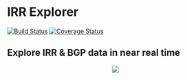 IRR Explorer
============

[![Build Status](https://travis-ci.org/job/irrexplorer.svg?branch=master)](https://travis-ci.org/job/irrexplorer)
[![Coverage Status](https://coveralls.io/repos/job/irrexplorer/badge.svg?branch=master)](https://coveralls.io/r/job/irrexplorer?branch=master)

Explore IRR & BGP data in near real time
----------------------------------------

<p align="center">
    <img src="https://github.com/job/irrexplorer/blob/master/docs/irrexplorer.png?raw=true">
</p>
